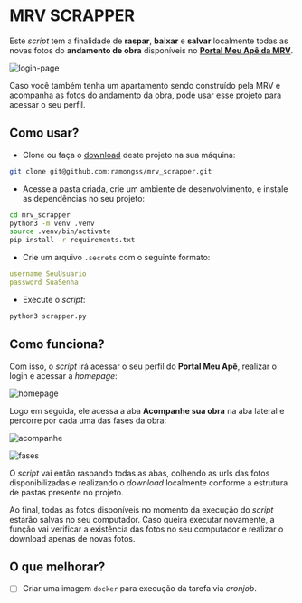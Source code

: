 # MRV SCRAPPER

Este _script_ tem a finalidade de **raspar**, **baixar** e **salvar** localmente todas as novas fotos do **andamento de obra** disponíveis no [**Portal Meu Apê da MRV**](https://meuape.mrv.com.br/).

![login-page](https://user-images.githubusercontent.com/47225177/188993864-186ca967-dd06-44b7-91dd-722d1a05db61.png)

Caso você também tenha um apartamento sendo construído pela MRV e acompanha as fotos do andamento da obra, pode usar esse projeto para acessar o seu perfil.

## Como usar?

- Clone ou faça o [download](https://github.com/ramongss/mrv_scrapper/archive/refs/heads/main.zip) deste projeto na sua máquina:

```bash
git clone git@github.com:ramongss/mrv_scrapper.git
```

- Acesse a pasta criada, crie um ambiente de desenvolvimento, e instale as dependências no seu projeto:

```bash
cd mrv_scrapper
python3 -m venv .venv
source .venv/bin/activate
pip install -r requirements.txt
```

- Crie um arquivo `.secrets` com o seguinte formato:

```yml
username SeuUsuario
password SuaSenha
```

- Execute o _script_:

```bash
python3 scrapper.py
```

## Como funciona?

Com isso, o _script_ irá acessar o seu perfil do **Portal Meu Apê**, realizar o login e acessar a _homepage_:

![homepage](https://user-images.githubusercontent.com/47225177/188995648-59c99421-0ce7-424d-9418-90d9c0702c8a.png)

Logo em seguida, ele acessa a aba **Acompanhe sua obra** na aba lateral e percorre por cada uma das fases da obra:

![acompanhe](https://user-images.githubusercontent.com/47225177/188995936-b0772e17-1f6e-4f3d-ae94-866c57304a7a.png)

![fases](https://user-images.githubusercontent.com/47225177/188996107-11be07b4-9a70-4552-a88a-874963ad1479.png)

O _script_ vai então raspando todas as abas, colhendo as urls das fotos disponibilizadas e realizando o _download_ localmente conforme a estrutura de pastas presente no projeto.

Ao final, todas as fotos disponíveis no momento da execução do _script_ estarão salvas no seu computador. Caso queira executar novamente, a função vai verificar a existência das fotos no seu computador e realizar o download apenas de novas fotos.

## O que melhorar?

- [ ] Criar uma imagem `docker` para execução da tarefa via _cronjob_.
